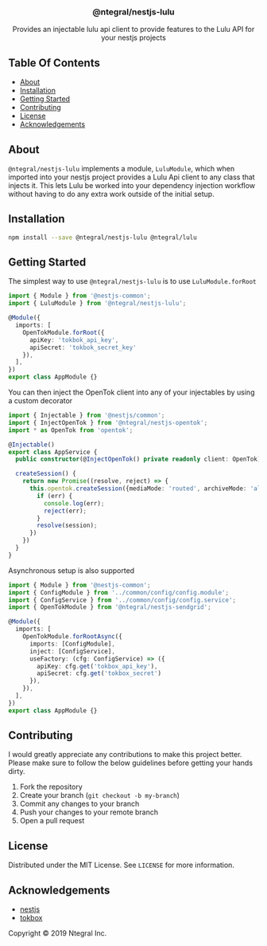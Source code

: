 <p align="center">
  <h3 align="center">
    @ntegral/nestjs-lulu
  </h3>

  <p align="center">
    Provides an injectable lulu api client to provide features to the Lulu API for your nestjs projects
  </p>
</p>

## Table Of Contents

- [About](#about)
- [Installation](#installation)
- [Getting Started](#getting-started)
- [Contributing](#contributing)
- [License](#license)
- [Acknowledgements](#acknowledgements)

## About

`@ntegral/nestjs-lulu` implements a module, `LuluModule`, which when imported into
your nestjs project provides a Lulu Api client to any class that injects it. This
lets Lulu be worked into your dependency injection workflow without having to
do any extra work outside of the initial setup.

## Installation

```bash
npm install --save @ntegral/nestjs-lulu @ntegral/lulu
```

## Getting Started

The simplest way to use `@ntegral/nestjs-lulu` is to use `LuluModule.forRoot`

```typescript
import { Module } from '@nestjs-common';
import { LuluModule } from '@ntegral/nestjs-lulu';

@Module({
  imports: [
    OpenTokModule.forRoot({
      apiKey: 'tokbok_api_key',
      apiSecret: 'tokbok_secret_key'
    }),
  ],
})
export class AppModule {}
```

You can then inject the OpenTok client into any of your injectables by using a
custom decorator

```typescript
import { Injectable } from '@nestjs/common';
import { InjectOpenTok } from '@ntegral/nestjs-opentok';
import * as OpenTok from 'opentok';

@Injectable()
export class AppService {
  public constructor(@InjectOpenTok() private readonly client: OpenTok) {}

  createSession() {
    return new Promise((resolve, reject) => {
      this.opentok.createSession({mediaMode: 'routed', archiveMode: 'always'}, (err, session) => {
        if (err) {
          console.log(err);
          reject(err);
        }
        resolve(session);
      })
    })
  }
}
```

Asynchronous setup is also supported

```typescript
import { Module } from '@nestjs-common';
import { ConfigModule } from '../common/config/config.module';
import { ConfigService } from '../common/config/config.service';
import { OpenTokModule } from '@ntegral/nestjs-sendgrid';

@Module({
  imports: [
    OpenTokModule.forRootAsync({
      imports: [ConfigModule],  
      inject: [ConfigService],
      useFactory: (cfg: ConfigService) => ({
        apiKey: cfg.get('tokbox_api_key'),
        apiSecret: cfg.get('tokbox_secret')
      }),
    }),
  ],
})
export class AppModule {}
```

## Contributing

I would greatly appreciate any contributions to make this project better. Please
make sure to follow the below guidelines before getting your hands dirty.

1. Fork the repository
2. Create your branch (`git checkout -b my-branch`)
3. Commit any changes to your branch
4. Push your changes to your remote branch
5. Open a pull request

## License

Distributed under the MIT License. See `LICENSE` for more information.

## Acknowledgements

- [nestjs](https://nestjs.com)
- [tokbox](https://github.com/opentok/opentok-node)

Copyright &copy; 2019 Ntegral Inc.
